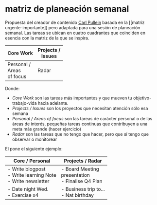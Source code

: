 # matriz de planeación semanal
Propuesta del creador de contenido [Carl Pullein](https://www.carlpullein.com/) basada en la [[matriz urgente-importante]] pero adaptada para una sesión de planeación semanal. Las tareas se ubican en cuatro cuadrantes que coinciden en esencia con la matriz de la que se inspira.

| Core Work                        | Projects /<br>Issues |
| -------------------------------- | -------------------- |
| Personal /<br>Areas <br>of focus | Radar                |

Donde:

- *Core Work* son las tareas más importantes y que mueven tu objetivo-trabajo-vida hacia adelante.
- *Projects / Issues* son los proyectos que necesitan atención sólo esa semana
- *Personal / Areas of focus* son las tareas de carácter personal o de las áreas de interés, pequeñas tareas continuas que contribuyen a una meta más grande (hacer ejercicio)
- *Radar* son las tareas que no tengo que hacer, pero que sí tengo que observar o monitorear

El pone el siguiente ejemplo:

| Core / Personal                                                 | Projects / Radar                                      |
| --------------------------------------------------------------- | ----------------------------------------------------- |
| - Write blogpost<br>- Write learning Note<br>- Write newsletter | - Board Meeting<br>presentation<br>- Finalise Q4 Plan |
| - Date night Wed.<br>- Exercise x4                              | - Business trip to...<br>- Nat birthday               |
